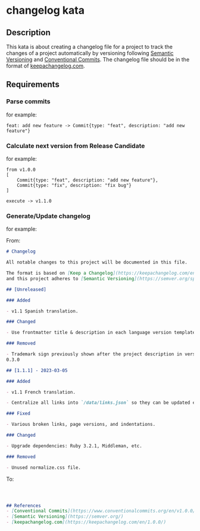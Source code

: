 # changelog kata

## Description
This kata is about creating a changelog file for a project to track the changes 
of a project automatically by versioning following [Semantic Versioning](https://semver.org/) and [Conventional Commits](https://www.conventionalcommits.org/en/v1.0.0/). The changelog file should be in the format of [keepachangelog.com](https://keepachangelog.com/en/1.0.0/).

## Requirements

### Parse commits
for example:
```
feat: add new feature -> Commit{type: "feat", description: "add new feature"}
```

### Calculate next version from Release Candidate
for example:
```
from v1.0.0
[
    Commit{type: "feat", description: "add new feature"},
    Commit{type: "fix", description: "fix bug"}
]

execute -> v1.1.0
```

### Generate/Update changelog
for example:

From:
```markdown
# Changelog

All notable changes to this project will be documented in this file.

The format is based on [Keep a Changelog](https://keepachangelog.com/en/1.1.0/),
and this project adheres to [Semantic Versioning](https://semver.org/spec/v2.0.0.html).

## [Unreleased]

### Added

- v1.1 Spanish translation.

### Changed

- Use frontmatter title & description in each language version template

### Removed

- Trademark sign previously shown after the project description in version 
0.3.0

## [1.1.1] - 2023-03-05

### Added

- v1.1 French translation.

- Centralize all links into `/data/links.json` so they can be updated easily.

### Fixed

- Various broken links, page versions, and indentations.

### Changed

- Upgrade dependencies: Ruby 3.2.1, Middleman, etc.

### Removed

- Unused normalize.css file.

```

To:
```markdown



## References
- [Conventional Commits](https://www.conventionalcommits.org/en/v1.0.0/)
- [Semantic Versioning](https://semver.org/)
- [keepachangelog.com](https://keepachangelog.com/en/1.0.0/)